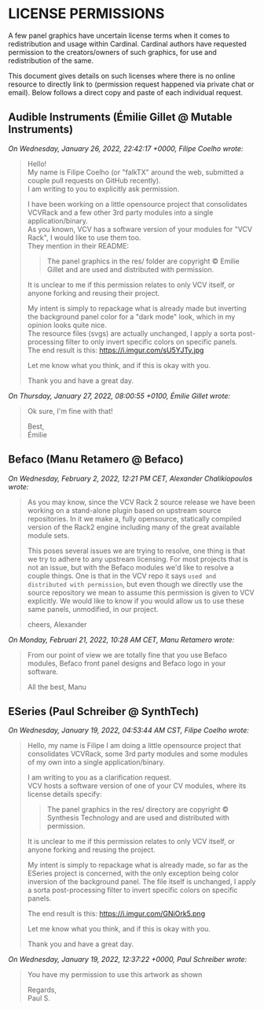 # LICENSE PERMISSIONS

A few panel graphics have uncertain license terms when it comes to redistribution and usage within Cardinal.
Cardinal authors have requested permission to the creators/owners of such graphics, for use and redistribution of the same.

This document gives details on such licenses where there is no online resource to directly link to (permission request happened via private chat or email).
Below follows a direct copy and paste of each individual request.

## Audible Instruments (Émilie Gillet @ Mutable Instruments)

*On Wednesday, January 26, 2022, 22:42:17 +0000, Filipe Coelho wrote:*

> Hello!  
> My name is Filipe Coelho (or "falkTX" around the web, submitted a couple pull requests on GitHub recently).  
> I am writing to you to explicitly ask permission.
> 
> I have been working on a little opensource project that consolidates VCVRack and a few other 3rd party modules into a single application/binary.  
> As you known, VCV has a software version of your modules for "VCV Rack", I would like to use them too.  
> They mention in their README:
>
> > The panel graphics in the res/ folder are copyright © Emilie Gillet and are used and distributed with permission.
>
> It is unclear to me if this permission relates to only VCV itself, or anyone forking and reusing their project.
>
> My intent is simply to repackage what is already made but inverting the background panel color for a "dark mode" look, which in my opinion looks quite nice.  
> The resource files (svgs) are actually unchanged, I apply a sorta post-processing filter to only invert specific colors on specific panels.  
> The end result is this: https://i.imgur.com/sU5YJTy.jpg
>
> Let me know what you think, and if this is okay with you.
>
> Thank you and have a great day.

*On Thursday, January 27, 2022, 08:00:55 +0100, Émilie Gillet wrote:*

> Ok sure, I'm fine with that!
>
> Best,  
> Émilie

## Befaco (Manu Retamero @ Befaco)

*On Wednesday, February 2, 2022, 12:21 PM CET, Alexander Chalikiopoulos wrote:*

> As you may know, since the VCV Rack 2 source release we have been working on a stand-alone plugin based on upstream source repositories. In it we make a, fully opensource, statically compiled version of the Rack2 engine including many of the great available module sets.
>
> This poses several issues we are trying to resolve, one thing is that we try to adhere to any upstream licensing. For most projects that is not an issue, but with the Befaco modules we'd like to resolve a couple things. One is that in the VCV repo it says `used and distributed with permission`, but even though we directly use the source repository we mean to assume this permission is given to VCV explicitly. We would like to know if you would allow us to use these same panels, unmodified, in our project.
>
> cheers,
> Alexander

*On Monday, Februari 21, 2022, 10:28 AM CET, Manu Retamero wrote:*

> From our point of view we are totally fine that you use Befaco modules, Befaco front panel designs and Befaco logo in your software.
>
> All the best,
> Manu

## ESeries (Paul Schreiber @ SynthTech)

*On Wednesday, January 19, 2022, 04:53:44 AM CST, Filipe Coelho wrote:*

> Hello, my name is Filipe I am doing a little opensource project that consolidates VCVRack, some 3rd party modules and some modules of my own into a single application/binary.
>
> I am writing to you as a clarification request.  
> VCV hosts a software version of one of your CV modules, where its license details specify:
>
> > The panel graphics in the res/ directory are copyright © Synthesis Technology and are used and distributed with permission.
>
> It is unclear to me if this permission relates to only VCV itself, or anyone forking and reusing the project.
>
> My intent is simply to repackage what is already made, so far as the ESeries project is concerned, with the only exception being color inversion of the background panel. The file itself is unchanged, I apply a sorta post-processing filter to invert specific colors on specific panels.
>
> The end result is this: https://i.imgur.com/GNiOrk5.png
>
>
> Let me know what you think, and if this is okay with you.
>
> Thank you and have a great day.

*On Wednesday, January 19, 2022, 12:37:22 +0000, Paul Schreiber wrote:*

> You have my permission to use this artwork as shown
> 
> Regards,  
> Paul S.
